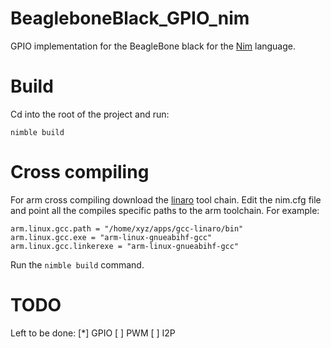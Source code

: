 # BeagleboneBlack_GPIO_nim
GPIO implementation for the BeagleBone black for the [Nim](http://nim-lang.org/) language.

# Build
Cd into the root of the project and run:
```
nimble build
```

# Cross compiling
For arm cross compiling download the [linaro](https://www.linaro.org/) tool chain. Edit the nim.cfg file and point all the compiles specific paths to the arm toolchain.
For example:

```
arm.linux.gcc.path = "/home/xyz/apps/gcc-linaro/bin"
arm.linux.gcc.exe = "arm-linux-gnueabihf-gcc"
arm.linux.gcc.linkerexe = "arm-linux-gnueabihf-gcc"
```

Run the ```nimble build``` command.

# TODO
Left to be done:
[*] GPIO
[ ] PWM
[ ] I2P